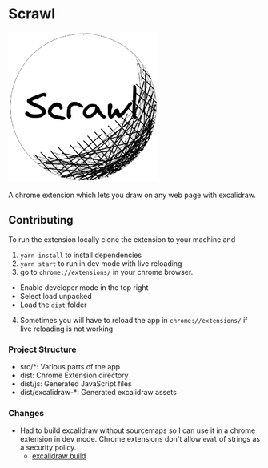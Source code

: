# Scrawl

<img src="./assets/icon.png" width="300px">

A chrome extension which lets you draw on any web page with excalidraw.

## Contributing

To run the extension locally clone the extension to your machine and

1. `yarn install` to install dependencies
2. `yarn start` to run in dev mode with live reloading
3. go to `chrome://extensions/` in your chrome browser.

- Enable developer mode in the top right
- Select load unpacked
- Load the `dist` folder

4. Sometimes you will have to reload the app in `chrome://extensions/` if live reloading is not working

### Project Structure

- src/\*: Various parts of the app
- dist: Chrome Extension directory
- dist/js: Generated JavaScript files
- dist/excalidraw-\*: Generated excalidraw assets

### Changes

- Had to build excalidraw without sourcemaps so I can use it in a chrome
  extension in dev mode. Chrome extensions don't allow `eval` of strings as a
  security policy.
  - [excalidraw build](https://github.com/lukesmurray/excalidraw/tree/luke/no-eval-source-map)
